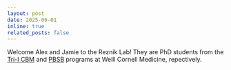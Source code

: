 ```yaml
---
layout: post
date: 2025-06-01
inline: true
related_posts: false
---
```


Welcome Alex and Jamie  to the Reznik Lab! They are PhD students from the [Tri-I CBM](https://compbio.triiprograms.org/) and [PBSB](https://gradschool.weill.cornell.edu/programs/pbsb) programs at Weill Cornell Medicine, repectively. 